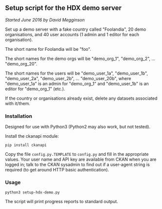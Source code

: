 ## Setup script for the HDX demo server

_Started June 2016 by David Megginson_

Set up a demo server with a fake country called "Foolandia", 20 demo organisations, and 40 user accounts (1 admin and 1 editor for each organisation).

The short name for Foolandia will be "foo".

The short names for the demo orgs will be "demo_org_1", "demo_org_2", ... "demo_org_20".

The short names for the users will be "demo_user_1a", "demo_user_1b", "demo_user_2a", "demo_user_2b", ... "demo_user_20b", where "demo_user_1a" is an admin for "demo_org_1" and "demo_user_1b" is an editor for "demo_org_1" (etc.).

If the country or organisations already exist, delete any datasets associated with it/them.

### Installation

Designed for use with Python3 (Python2 may also work, but not tested).

Install the ckanapi module:

    pip install ckanapi

Copy the file ``config.py.TEMPLATE`` to ``config.py`` and fill in the appropriate values. Your user name and API key are available from CKAN when you are logged in; talk to the CKAN sysadmin to find out if a user-agent string is required (to get around HTTP basic authentication).

### Usage

```
python3 setup-hdx-demo.py
```

The script will print progress reports to standard output.
